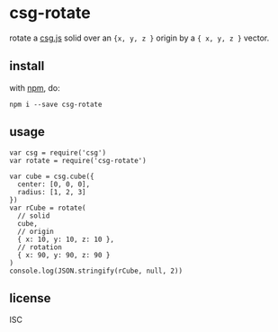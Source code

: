 # csg-rotate

rotate a [csg.js](https://npmjs.org/csg) solid over an `{x, y, z }` origin by a `{ x, y, z }` vector.

## install

with [npm](https://npmjs.org), do:

```
npm i --save csg-rotate
```

## usage

```
var csg = require('csg')
var rotate = require('csg-rotate')

var cube = csg.cube({
  center: [0, 0, 0],
  radius: [1, 2, 3]
})
var rCube = rotate(
  // solid
  cube,
  // origin
  { x: 10, y: 10, z: 10 },
  // rotation
  { x: 90, y: 90, z: 90 }
)
console.log(JSON.stringify(rCube, null, 2))
```

## license

ISC
